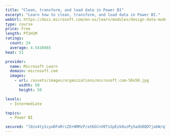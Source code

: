 ```yaml
---
title: "Clean, transform, and load data in Power BI"
excerpt: "Learn how to clean, transform, and load data in Power BI."
webUrl: https://docs.microsoft.com/en-us/learn/modules/design-data-model-power-bi/
type: course
price: Free
length: PT2H1M
ratings:
  count: 24
  average: 4.5416665
heat: 51

provider:
  name: Microsoft Learn
  domain: microsoft.com
  images:
    - url: /assets/images/organizations/microsoft.com-50x50.jpg
      width: 50
      height: 50

levels:
  - Intermediate

topics:
  - Power BI

secured: "l0zx4ty1cyoDFoRriZO+NRMzP/atKGCnV0TsSpEzk8uzPy5adU0QO7jabW/q7XA0Y41JMuK9Q5Vw/67eNwlOSIl8rYna95BUpcGkseCuTVLs6nErv67hsXxAEMvQCwZlUHMLiqwgy98HDkHZjdET5emW9cBCn+Pm4oipyQ5i7odoZN0sXWY2KUjM5Sv03XHDMy9wiTUIWxQ+z/qfiNWrDYVNCL4ezZVjztSVq1g6+B0pBonFxlF+2t1xnVEDMtoY7iBlz0TTzIUc7ywu62/RO/O09VqJKTDV5L2V2zU+6gggb95coWoJtoqP2Emtsn4vZzsF0DtJmi1rHohsscOa8JYMYV73eYbv+C33YOQcI4NAHoIcHqeYS+U7vgH4RC2wYXPdvFjStfGkLYRLadJ5ug==;yIN1hWvCoprLOqPMDgTijg=="
---
```


